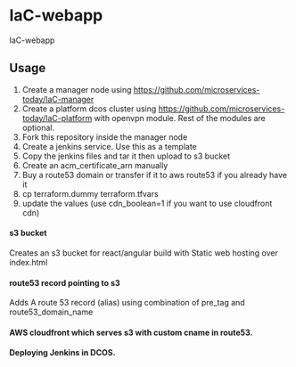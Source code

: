 # IaC-webapp
IaC-webapp

## Usage
1. Create a manager node using https://github.com/microservices-today/IaC-manager
1. Create a platform dcos cluster using https://github.com/microservices-today/IaC-platform with openvpn module. Rest of the modules are optional.
1. Fork this repository inside the manager node
1. Create a jenkins service. Use this as a template
1. Copy the jenkins files and tar it then upload to s3 bucket
1. Create an acm_certificate_arn manually
1. Buy a route53 domain or transfer if it to aws route53 if you already have it
1. cp terraform.dummy terraform.tfvars
1. update the values (use cdn_boolean=1 if you want to use cloudfront cdn)

#### s3 bucket
Creates an s3 bucket for react/angular build with Static web hosting over index.html

#### route53 record pointing to s3
Adds A route 53 record (alias) using combination of pre_tag and route53_domain_name
#### AWS cloudfront which serves s3 with custom cname in route53.
#### Deploying Jenkins in DCOS.

